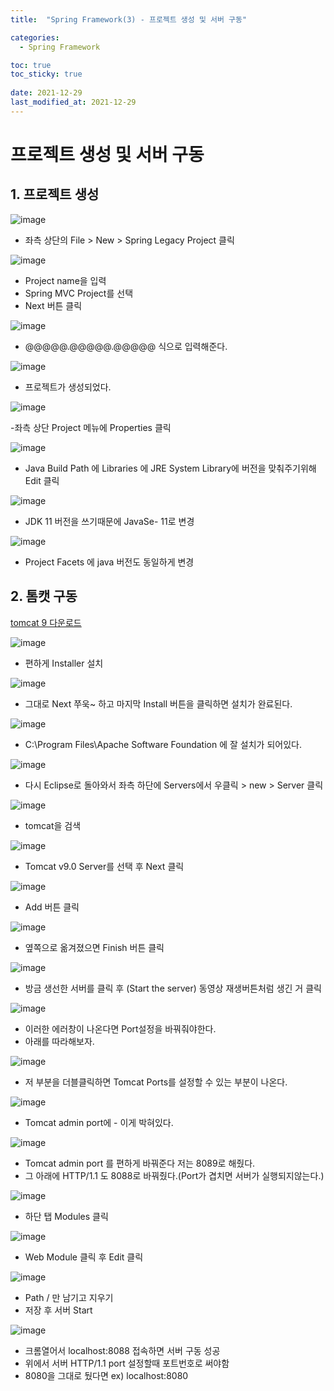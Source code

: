```yaml
---
title:  "Spring Framework(3) - 프로젝트 생성 및 서버 구동"

categories:
  - Spring Framework

toc: true
toc_sticky: true
 
date: 2021-12-29
last_modified_at: 2021-12-29
---
```


<h1>프로젝트 생성 및 서버 구동</h1>


<h2>1. 프로젝트 생성</h2>

![image](https://user-images.githubusercontent.com/56810348/147632161-fdb9582f-44de-4e63-a5fe-4de402e84efd.png)

- 좌측 상단의 File > New > Spring Legacy Project 클릭


![image](https://user-images.githubusercontent.com/56810348/147632234-a826d306-3ca2-47fa-be68-13ebc7fceb36.png)

- Project name을 입력
- Spring MVC Project를 선택
- Next 버튼 클릭


![image](https://user-images.githubusercontent.com/56810348/147632368-12740cd3-1aab-42b9-a683-6a76e493b241.png)

- @@@@@.@@@@@.@@@@@ 식으로 입력해준다.


![image](https://user-images.githubusercontent.com/56810348/147632725-838f1a65-bb4a-4b9f-8e9c-f925712749ee.png)

- 프로젝트가 생성되었다.


![image](https://user-images.githubusercontent.com/56810348/147632886-69df7274-0ebe-4101-844a-3729c024b1b0.png)

-좌측 상단 Project 메뉴에 Properties 클릭


![image](https://user-images.githubusercontent.com/56810348/147632952-1cdf5dde-5350-4dec-9a0c-75576d064e64.png)

- Java Build Path 에 Libraries 에 JRE System Library에 버전을 맞춰주기위해 Edit 클릭


![image](https://user-images.githubusercontent.com/56810348/147633131-97609949-67e3-4a58-8155-82de31533327.png)

- JDK 11 버전을 쓰기때문에 JavaSe- 11로 변경


![image](https://user-images.githubusercontent.com/56810348/147633323-8f073987-1693-420f-8945-ab0a13568bd7.png)

- Project Facets 에 java 버전도 동일하게 변경


<h2>2. 톰캣 구동</h2>

[tomcat 9 다운로드](https://tomcat.apache.org/download-90.cgi)

![image](https://user-images.githubusercontent.com/56810348/147637209-b067d2e9-adec-4e31-9124-ce75d24e39b9.png)

- 편하게 Installer 설치


![image](https://user-images.githubusercontent.com/56810348/147637238-a97eebb0-9bd7-4bbf-b47b-74cfa58c4496.png)


- 그대로 Next 쭈욱~ 하고 마지막 Install 버튼을 클릭하면 설치가 완료된다.


![image](https://user-images.githubusercontent.com/56810348/147637617-e62453ba-d08c-451b-8731-190cc0106e3a.png)

- C:\Program Files\Apache Software Foundation 에 잘 설치가 되어있다.


![image](https://user-images.githubusercontent.com/56810348/147634703-aaa2e329-69f4-4909-b470-58d2c62dd569.png)

- 다시 Eclipse로 돌아와서 좌측 하단에 Servers에서 우클릭 > new > Server 클릭


![image](https://user-images.githubusercontent.com/56810348/147634876-75d22a2c-6b40-495f-bdb5-61e89cad4389.png)

- tomcat을 검색


![image](https://user-images.githubusercontent.com/56810348/147637699-13ae906d-4bb9-4235-9be9-293782995027.png)

- Tomcat v9.0 Server를 선택 후 Next 클릭


![image](https://user-images.githubusercontent.com/56810348/147637891-76198adf-1711-4084-875f-5e228226164f.png)

- Add 버튼 클릭


![image](https://user-images.githubusercontent.com/56810348/147637964-783fb9a6-9b8e-476c-a8dd-55becd2745c3.png)

- 옆쪽으로 옮겨졌으면 Finish 버튼 클릭


![image](https://user-images.githubusercontent.com/56810348/147638075-c2f34c8e-c566-4a5c-a3f3-46f4b7f1dc9d.png)

- 방금 생선한 서버를 클릭 후 (Start the server) 동영상 재생버튼처럼 생긴 거 클릭


![image](https://user-images.githubusercontent.com/56810348/147638151-dd93a39d-9a4e-4579-a9e2-279bb33ed24e.png)

- 이러한 에러창이 나온다면 Port설정을 바꿔줘야한다.
- 아래를 따라해보자.


![image](https://user-images.githubusercontent.com/56810348/147635364-ce8ecde9-ef9e-441f-adb3-e490ae1c540f.png)

- 저 부분을 더블클릭하면 Tomcat Ports를 설정할 수 있는 부분이 나온다.


![image](https://user-images.githubusercontent.com/56810348/147635447-51c6e71d-9fa8-437c-bfea-ebebe8ee8d0b.png)

- Tomcat admin port에 - 이게 박혀있다.


![image](https://user-images.githubusercontent.com/56810348/147638265-1c4b3d01-b6f1-4e77-ad9d-5c6632212c93.png)

- Tomcat admin port 를 편하게 바꿔준다 저는 8089로 해줬다.
- 그 아래에 HTTP/1.1 도 8088로 바꿔줬다.(Port가 겹치면 서버가 실행되지않는다.)


![image](https://user-images.githubusercontent.com/56810348/147639844-fd164462-6b49-4016-afbd-9705602610ee.png)

- 하단 탭 Modules 클릭


![image](https://user-images.githubusercontent.com/56810348/147639918-fbdd6d3d-4b81-4964-b09a-fe66cfbca715.png)

- Web Module 클릭 후 Edit 클릭


![image](https://user-images.githubusercontent.com/56810348/147640066-387da0a3-1abf-429e-bc8d-3cc82ee946c6.png)

- Path / 만 남기고 지우기
- 저장 후 서버 Start


![image](https://user-images.githubusercontent.com/56810348/147640168-2ec42a2d-ab29-4a7b-bf2e-5b9d063170e2.png)

 - 크롬열어서 localhost:8088 접속하면 서버 구동 성공
 - 위에서 서버 HTTP/1.1 port 설정할때 포트번호로 써야함
 - 8080을 그대로 뒀다면 ex) localhost:8080